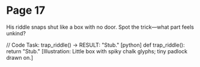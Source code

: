 # Page 17

His riddle snaps shut like a box with no door.
Spot the trick—what part feels unkind?

// Code Task: trap_riddle() → RESULT: "Stub."
[python]
def trap_riddle():
    return "Stub."
[Illustration: Little box with spiky chalk glyphs; tiny padlock drawn on.]
